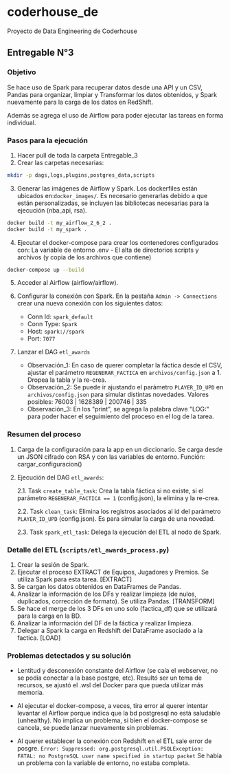 # coderhouse_de
Proyecto de Data Engineering de Coderhouse

## Entregable N°3
### Objetivo
Se hace uso de Spark para recuperar datos desde una API y un CSV, Pandas para organizar, limpiar y Transformar los datos obtenidos, y Spark nuevamente para la carga de los datos en RedShift.

Además se agrega el uso de Airflow para poder ejecutar las tareas en forma individual.

### Pasos para la ejecución
1. Hacer pull de toda la carpeta Entregable_3
2. Crear las carpetas necesarias:
```bash
mkdir -p dags,logs,plugins,postgres_data,scripts
```
3. Generar las imágenes de Airflow y Spark. Los dockerfiles están ubicados en:`docker_images/`. Es necesario generarlas debido a que están personalizadas, se incluyen las bibliotecas necesarias para la ejecución (nba_api, rsa).
```bash
docker build -t my_airflow_2_6_2 .
docker build -t my_spark .
```
4. Ejecutar el docker-compose para crear los contenedores configurados con: La variable de entorno .env - El alta de directorios scripts y archivos (y copia de los archivos que contiene)
```bash
docker-compose up --build
```
5. Acceder al Airflow (airflow/airflow).
6. Configurar la conexión con Spark. En la pestaña `Admin -> Connections` crear una nueva conexión con los siguientes datos:
    * Conn Id: `spark_default`
    * Conn Type: `Spark`
    * Host: `spark://spark`
    * Port: `7077`

7. Lanzar el DAG `etl_awards`
    * Observación_1: En caso de querer completar la fáctica desde el CSV, ajustar el parámetro `REGENERAR_FACTICA` en `archivos/config.json` a 1. Dropea la tabla y la re-crea.
    * Observación_2: Se puede ir ajustando el parámetro `PLAYER_ID_UPD` en `archivos/config.json` para simular distintas novedades. Valores posibles: 76003 | 1628389 | 200746 | 335
    * Observación_3: En los "print", se agrega la palabra clave "LOG:" para poder hacer el seguimiento del proceso en el log de la tarea.

### Resumen del proceso
1. Carga de la configuración para la app en un diccionario. Se carga desde un JSON cifrado con RSA y con las variables de entorno. Función: cargar_configuracion()
2. Ejecución del DAG `etl_awards`:

    2.1. Task `create_table_task`: Crea la tabla fáctica si no existe, si el parámetro `REGENERAR_FACTICA == 1` (config.json), la elimina y la re-crea.

    2.2. Task `clean_task`: Elimina los registros asociados al id del parámetro `PLAYER_ID_UPD` (config.json). Es para simular la carga de una novedad.
    
    2.3. Task `spark_etl_task`: Delega la ejecución del ETL al nodo de Spark.

### Detalle del ETL (`scripts/etl_awards_process.py`)
1. Crear la sesión de Spark.
2. Ejecutar el proceso EXTRACT de Equipos, Jugadores y Premios. Se utiliza Spark para esta tarea.  [EXTRACT]
3. Se cargan los datos obtenidos en DataFrames de Pandas.
4. Analizar la información de los DFs y realizar limpieza (de nulos, duplicados, corrección de formato). Se utiliza Pandas.  [TRANSFORM]
5. Se hace el merge de los 3 DFs en uno solo (factica_df) que se utilizará para la carga en la BD. 
6. Analizar la información del DF de la fáctica y realizar limpieza.
7. Delegar a Spark la carga en Redshift del DataFrame asociado a la factica. [LOAD]

### Problemas detectados y su solución
- Lentitud y desconexión constante del Airflow (se caía el webserver, no se podía conectar a la base postgre, etc). Resultó ser un tema de recursos, se ajustó el .wsl del Docker para que pueda utilizar más memoria.

- Al ejecutar el docker-compose, a veces, tira error al querer intentar levantar el Airflow porque indica que la bd postgresql no está saludable (unhealthy). No implica un problema, si bien el docker-compose se cancela, se puede lanzar nuevamente sin problemas.

- Al querer establecer la conexión con Redshift en el ETL sale error de posgre.
    ```Error: Suppressed: org.postgresql.util.PSQLException: FATAL: no PostgreSQL user name specified in startup packet```
    Se había un problema con la variable de entorno, no estaba completa.